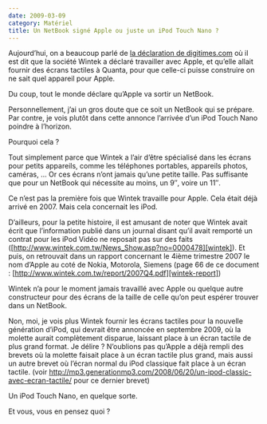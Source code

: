 ```yaml
---
date: 2009-03-09
category: Matériel
title: Un NetBook signé Apple ou juste un iPod Touch Nano ?
---
```


Aujourd’hui, on a beaucoup parlé de [la déclaration de digitimes.com][digitimes] où il est dit que la société Wintek a déclaré travailler avec Apple, et qu’elle allait fournir des écrans tactiles à Quanta, pour que celle-ci puisse construire on ne sait quel appareil pour Apple.

Du coup, tout le monde déclare qu’Apple va sortir un NetBook.

Personnellement, j’ai un gros doute que ce soit un NetBook qui se prépare. Par contre, je vois plutôt dans cette annonce l’arrivée d’un iPod Touch Nano poindre à l’horizon.

Pourquoi cela ?

Tout simplement parce que Wintek a l’air d’être spécialisé dans les écrans pour petits appareils, comme les téléphones portables, appareils photos, caméras, …
Or ces écrans n’ont jamais qu’une petite taille. Pas suffisante que pour un NetBook qui nécessite au moins, un 9″, voire un 11″.

Ce n’est pas la première fois que Wintek travaille pour Apple. Cela était déjà arrivé en 2007. Mais cela concernait les iPod.

D’ailleurs, pour la petite histoire, il est amusant de noter que Wintek avait écrit 
que l’information publié dans un journal disant qu’il avait remporté un contrat pour les iPod Vidéo ne reposait pas sur des faits 
([http://www.wintek.com.tw/News_Show.asp?no=0000478][wintek]). 
Et puis, on retrouvait dans un rapport concernant le 4ième trimestre 2007 le nom d’Apple au coté de Nokia, Motorola, Siemens 
(page 66 de ce document : [http://www.wintek.com.tw/report/2007Q4.pdf][wintek-report])

Wintek n’a pour le moment jamais travaillé avec Apple ou quelque autre constructeur pour des écrans de la taille de celle qu’on peut espérer trouver dans un NetBook.

Non, moi, je vois plus Wintek fournir les écrans tactiles pour la nouvelle génération d’iPod, qui devrait être annoncée en septembre 2009, où la molette aurait complètement disparue, laissant place à un écran tactile de plus grand format. Je délire ? N’oublions pas qu’Apple a déjà rempli des brevets où la molette faisait place à un écran tactile plus grand, mais aussi un autre brevet où l’écran normal du iPod classique fait place à un écran tactile. (voir http://mp3.generationmp3.com/2008/06/20/un-ipod-classic-avec-ecran-tactile/ pour ce dernier brevet)

Un iPod Touch Nano, en quelque sorte.

Et vous, vous en pensez quoi ?

[digitimes]: https://web.archive.org/web/20210617210403/http://www.digitimes.com/news/a20090309PB204.html

[wintek]: https://web.archive.org/web/20210617210403/http://www.wintek.com.tw/News_Show.asp?no=0000478
[wintek-report]: https://web.archive.org/web/20210617210403/http://www.wintek.com.tw/report/2007Q4.pdf
